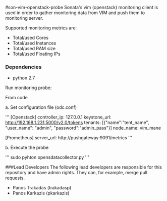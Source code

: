 #son-vim-openstack-probe
Sonata's vim (openstack) monitoring client is used in order to gather monitoring data from VIM and push them to monitoring server. 

Supported monitoring metrics are:
 * Total/used Cores
 * Total/used Instances
 * Total/used RAM size
 * Total/used Floating IPs

### Dependencies
 * python 2.7

Run monitoring probe:

From code

a. Set configuration file (odc.conf)

'''
[Openstack]
controller_ip: 127.0.0.1
keystone_url: http://192.168.1.231:5000/v2.0/tokens
tenants: [{"name":"tent_name", "user_name": "admin", "password":"admin_pass"}]
node_name: vim_mane

[Prometheus]
server_url: http://pushgateway:9091/metrics
'''  

b. Execute the probe
  
'''
sudo pyhton opensdatacollector.py
'''


###Lead Developers
The following lead developers are responsible for this repository and have admin rights. They can, for example, merge pull requests.

 * Panos Trakadas (trakadasp)
 * Panos Karkazis (pkarkazis)
